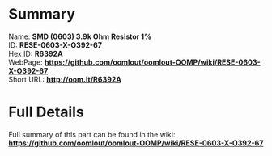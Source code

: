 
Summary
=================
  
Name: __SMD (0603) 3.9k Ohm Resistor 1%__    
ID: __RESE-0603-X-O392-67__   
Hex ID: __R6392A__   
WebPage: __https://github.com/oomlout/oomlout-OOMP/wiki/RESE-0603-X-O392-67__   
Short URL: __http://oom.lt/R6392A__   

Full Details
==========================
Full summary of this part can be found in the wiki:   
__https://github.com/oomlout/oomlout-OOMP/wiki/RESE-0603-X-O392-67__    

